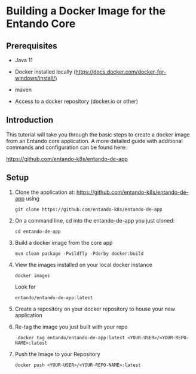# Building a Docker Image for the Entando Core

## Prerequisites

-   Java 11

-   Docker installed locally
    (<https://docs.docker.com/docker-for-windows/install/>)

-   maven

-   Access to a docker repository (docker.io or other)

## Introduction

This tutorial will take you through the basic steps to create a docker
image from an Entando core application. A more detailed guide with
additional commands and configuration can be found here:

<https://github.com/entando-k8s/entando-de-app>

## Setup

1.  Clone the application at:
    <https://github.com/entando-k8s/entando-de-app> using

        git clone https://github.com/entando-k8s/entando-de-app

2.  On a command line, cd into the entando-de-app you just cloned:

        cd entando-de-app

3.  Build a docker image from the core app

        mvn clean package -Pwildfly -Pderby docker:build

4.  View the images installed on your local docker instance

        docker images

    Look for

        entando/entando-de-app:latest

5.  Create a repository on your docker repository to house your new
    application

6.  Re-tag the image you just built with your repo

         docker tag entando/entando-de-app:latest <YOUR-USER>/<YOUR-REPO-NAME>:latest

7.  Push the Image to your Repository

        docker push <YOUR-USER>/<YOUR-REPO-NAME>:latest


